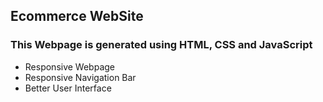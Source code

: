 ## Ecommerce WebSite

 <h3>This Webpage is generated using HTML, CSS and JavaScript</h3>
  <ul>
  <li>Responsive Webpage</li>
  <li>Responsive Navigation Bar</li>
  <li>Better User Interface</li>
  </ul>
